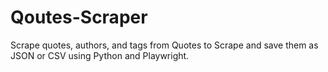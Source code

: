 # Qoutes-Scraper
Scrape quotes, authors, and tags from Quotes to Scrape  and save them as JSON or CSV using Python and Playwright.
